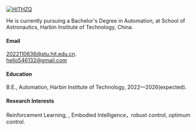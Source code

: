 

[![HITHZQ](https://img.shields.io/badge/HITHZQ-github-blue?logo=github)](https://github.com/HITHZQ)

He is currently pursuing a Bachelor's Degree in Automation, at School of Astronautics, Harbin Institute of Technology, China.

#### Email
2022110636@stu.hit.edu.cn.\
hello546132@gmail.com

#### Education
B.E., Automation, Harbin Institute of Technology, 2022—2026(expected).

#### Research Interests
Reinforcement Learning, , Embodied Intelligence，robust control, optimum control.

